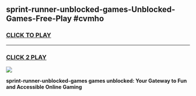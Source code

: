 
## sprint-runner-unblocked-games-Unblocked-Games-Free-Play #cvmho
<h3>
<a href="https://us.freeplayer.one?title=sprint-runner-unblocked-games&ref=9M">CLICK TO PLAY</a></h3>
<hr>

<h3>
<a href="https://us.freeplayer.one?title=sprint-runner-unblocked-games&ref=9M">CLICK 2 PLAY</a>
  
</h3>

<a href="https://us.freeplayer.one?title=sprint-runner-unblocked-games&ref=9M"><img src="https://clearcache.store/games.png"></a>


**sprint-runner-unblocked-games games unblocked: Your Gateway to Fun and Accessible Online Gaming**
